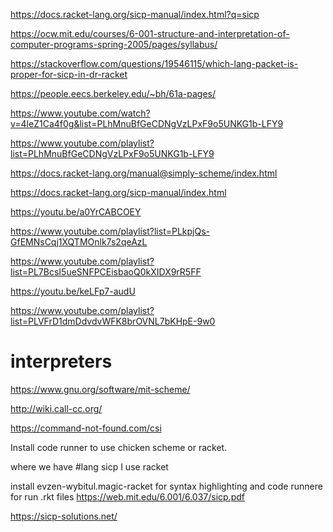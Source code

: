 https://docs.racket-lang.org/sicp-manual/index.html?q=sicp

https://ocw.mit.edu/courses/6-001-structure-and-interpretation-of-computer-programs-spring-2005/pages/syllabus/

https://stackoverflow.com/questions/19546115/which-lang-packet-is-proper-for-sicp-in-dr-racket

https://people.eecs.berkeley.edu/~bh/61a-pages/

https://www.youtube.com/watch?v=4leZ1Ca4f0g&list=PLhMnuBfGeCDNgVzLPxF9o5UNKG1b-LFY9

https://www.youtube.com/playlist?list=PLhMnuBfGeCDNgVzLPxF9o5UNKG1b-LFY9

https://docs.racket-lang.org/manual@simply-scheme/index.html

https://docs.racket-lang.org/sicp-manual/index.html

https://youtu.be/a0YrCABCOEY

https://www.youtube.com/playlist?list=PLkpjQs-GfEMNsCqj1XQTMOnlk7s2qeAzL

https://www.youtube.com/playlist?list=PL7BcsI5ueSNFPCEisbaoQ0kXIDX9rR5FF

https://youtu.be/keLFp7-audU

https://www.youtube.com/playlist?list=PLVFrD1dmDdvdvWFK8brOVNL7bKHpE-9w0


# interpreters
https://www.gnu.org/software/mit-scheme/

http://wiki.call-cc.org/


https://command-not-found.com/csi

Install code runner to use chicken scheme or racket.

where we have #lang sicp I use racket


install evzen-wybitul.magic-racket for syntax highlighting and code runnere for run .rkt files
https://web.mit.edu/6.001/6.037/sicp.pdf

https://sicp-solutions.net/